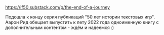 https://if50.substack.com/p/the-end-of-a-journey

Подошла к концу серия публикаций "50 лет истории текстовых игр". Аарон Рид обещает выпустить к лету 2022 года одноименную книгу с дополнительным контентом - ждём и надеемся :)